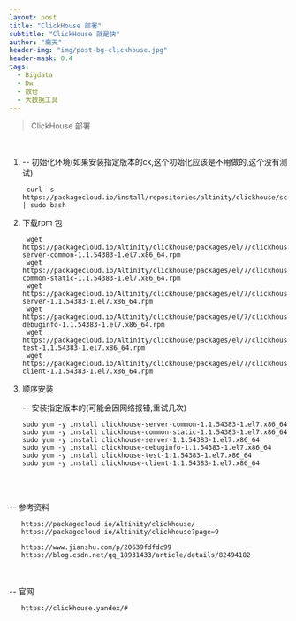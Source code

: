 ```yaml
---
layout: post
title: "ClickHouse 部署"
subtitle: "ClickHouse 就是快"
author: "裔天"
header-img: "img/post-bg-clickhouse.jpg"
header-mask: 0.4
tags:
  - Bigdata
  - Dw
  - 数仓
  - 大数据工具
---
```


> ClickHouse 部署

<br>


1.
    -- 初始化环境(如果安装指定版本的ck,这个初始化应该是不用做的,这个没有测试)
       
        curl -s https://packagecloud.io/install/repositories/altinity/clickhouse/script.rpm.sh | sudo bash


2.  下载rpm 包

         wget https://packagecloud.io/Altinity/clickhouse/packages/el/7/clickhouse-server-common-1.1.54383-1.el7.x86_64.rpm
         wget https://packagecloud.io/Altinity/clickhouse/packages/el/7/clickhouse-common-static-1.1.54383-1.el7.x86_64.rpm
         wget https://packagecloud.io/Altinity/clickhouse/packages/el/7/clickhouse-server-1.1.54383-1.el7.x86_64.rpm
         wget https://packagecloud.io/Altinity/clickhouse/packages/el/7/clickhouse-debuginfo-1.1.54383-1.el7.x86_64.rpm
         wget https://packagecloud.io/Altinity/clickhouse/packages/el/7/clickhouse-test-1.1.54383-1.el7.x86_64.rpm
         wget https://packagecloud.io/Altinity/clickhouse/packages/el/7/clickhouse-client-1.1.54383-1.el7.x86_64.rpm

3.  顺序安装

    -- 安装指定版本的(可能会因网络报错,重试几次)

        sudo yum -y install clickhouse-server-common-1.1.54383-1.el7.x86_64
        sudo yum -y install clickhouse-common-static-1.1.54383-1.el7.x86_64
        sudo yum -y install clickhouse-server-1.1.54383-1.el7.x86_64
        sudo yum -y install clickhouse-debuginfo-1.1.54383-1.el7.x86_64
        sudo yum -y install clickhouse-test-1.1.54383-1.el7.x86_64
        sudo yum -y install clickhouse-client-1.1.54383-1.el7.x86_64


<br><br>

-- 参考资料 

       https://packagecloud.io/Altinity/clickhouse/ 
       https://packagecloud.io/Altinity/clickhouse?page=9

       https://www.jianshu.com/p/20639fdfdc99
       https://blog.csdn.net/qq_18931433/article/details/82494182

<br><br>
-- 官网

       https://clickhouse.yandex/#
